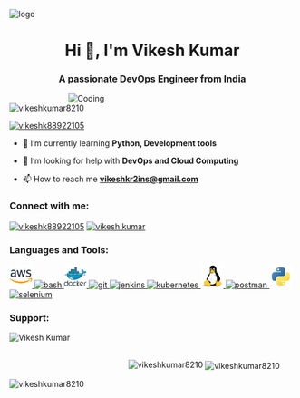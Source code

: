 ![logo]()
<h1 align="center">Hi 👋, I'm Vikesh Kumar</h1>
<h3 align="center">A passionate DevOps Engineer from India</h3>
<img align="right" alt="Coding" width="400" src="https://repository-images.githubusercontent.com/462900780/0a10af70-6cbf-46df-9071-0ff586a3b1d6">

<p align="left"> <img src="https://komarev.com/ghpvc/?username=vikeshkumar8210&label=Profile%20views&color=0e75b6&style=flat" alt="vikeshkumar8210" /> </p>

<p align="left"> <a href="https://twitter.com/vikeshk88922105" target="blank"><img src="https://img.shields.io/twitter/follow/vikeshk88922105?logo=twitter&style=for-the-badge" alt="vikeshk88922105" /></a> </p>

- 🌱 I’m currently learning **Python, Development tools**

- 🤝 I’m looking for help with **DevOps and Cloud Computing**

- 📫 How to reach me **vikeshkr2ins@gmail.com**

<h3 align="left">Connect with me:</h3>
<p align="left">
<a href="https://twitter.com/vikeshk88922105" target="blank"><img align="center" src="https://raw.githubusercontent.com/rahuldkjain/github-profile-readme-generator/master/src/images/icons/Social/twitter.svg" alt="vikeshk88922105" height="30" width="40" /></a>
<a href="https://linkedin.com/in/vikesh kumar" target="blank"><img align="center" src="https://raw.githubusercontent.com/rahuldkjain/github-profile-readme-generator/master/src/images/icons/Social/linked-in-alt.svg" alt="vikesh kumar" height="30" width="40" /></a>
</p>

<h3 align="left">Languages and Tools:</h3>
<p align="left"> <a href="https://aws.amazon.com" target="_blank" rel="noreferrer"> <img src="https://raw.githubusercontent.com/devicons/devicon/master/icons/amazonwebservices/amazonwebservices-original-wordmark.svg" alt="aws" width="40" height="40"/> </a> <a href="https://www.gnu.org/software/bash/" target="_blank" rel="noreferrer"> <img src="https://www.vectorlogo.zone/logos/gnu_bash/gnu_bash-icon.svg" alt="bash" width="40" height="40"/> </a> <a href="https://www.docker.com/" target="_blank" rel="noreferrer"> <img src="https://raw.githubusercontent.com/devicons/devicon/master/icons/docker/docker-original-wordmark.svg" alt="docker" width="40" height="40"/> </a> <a href="https://git-scm.com/" target="_blank" rel="noreferrer"> <img src="https://www.vectorlogo.zone/logos/git-scm/git-scm-icon.svg" alt="git" width="40" height="40"/> </a> <a href="https://www.jenkins.io" target="_blank" rel="noreferrer"> <img src="https://www.vectorlogo.zone/logos/jenkins/jenkins-icon.svg" alt="jenkins" width="40" height="40"/> </a> <a href="https://kubernetes.io" target="_blank" rel="noreferrer"> <img src="https://www.vectorlogo.zone/logos/kubernetes/kubernetes-icon.svg" alt="kubernetes" width="40" height="40"/> </a> <a href="https://www.linux.org/" target="_blank" rel="noreferrer"> <img src="https://raw.githubusercontent.com/devicons/devicon/master/icons/linux/linux-original.svg" alt="linux" width="40" height="40"/> </a> <a href="https://postman.com" target="_blank" rel="noreferrer"> <img src="https://www.vectorlogo.zone/logos/getpostman/getpostman-icon.svg" alt="postman" width="40" height="40"/> </a> <a href="https://www.python.org" target="_blank" rel="noreferrer"> <img src="https://raw.githubusercontent.com/devicons/devicon/master/icons/python/python-original.svg" alt="python" width="40" height="40"/> </a> <a href="https://www.selenium.dev" target="_blank" rel="noreferrer"> <img src="https://raw.githubusercontent.com/detain/svg-logos/780f25886640cef088af994181646db2f6b1a3f8/svg/selenium-logo.svg" alt="selenium" width="40" height="40"/> </a> </p>

<h3 align="left">Support:</h3>
<p><a href="https://www.buymeacoffee.com/Vikesh Kumar"> <img align="left" src="https://cdn.buymeacoffee.com/buttons/v2/default-yellow.png" height="50" width="210" alt="Vikesh Kumar" /></a></p><br><br>

<p><img align="left" src="https://github-readme-stats.vercel.app/api/top-langs?username=vikeshkumar8210&show_icons=true&locale=en&layout=compact" alt="vikeshkumar8210" /></p>

<p>&nbsp;<img align="center" src="https://github-readme-stats.vercel.app/api?username=vikeshkumar8210&show_icons=true&locale=en" alt="vikeshkumar8210" /></p>

<p><img align="center" src="https://github-readme-streak-stats.herokuapp.com/?user=vikeshkumar8210&" alt="vikeshkumar8210" /></p>

